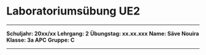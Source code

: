 # Laboratoriumsübung UE2

---

__Schuljahr: 20xx/xx__
__Lehrgang: 2__
__Übungstag: xx.xx.xxx__
__Name: Säve Nouira__
__Klasse: 3a APC__
__Gruppe: C__

---